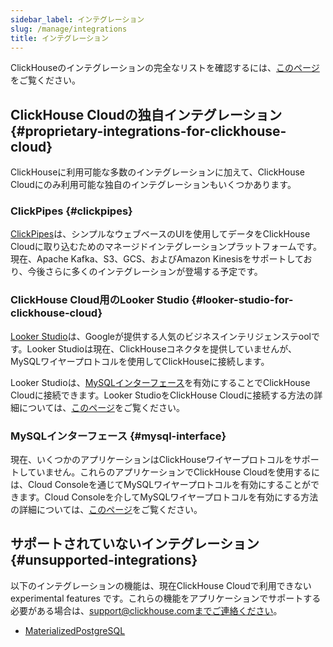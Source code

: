 ```yaml
---
sidebar_label: インテグレーション
slug: /manage/integrations
title: インテグレーション
---
```


ClickHouseのインテグレーションの完全なリストを確認するには、[このページ](/integrations)をご覧ください。

## ClickHouse Cloudの独自インテグレーション {#proprietary-integrations-for-clickhouse-cloud}

ClickHouseに利用可能な多数のインテグレーションに加えて、ClickHouse Cloudにのみ利用可能な独自のインテグレーションもいくつかあります。

### ClickPipes {#clickpipes}

[ClickPipes](/integrations/clickpipes)は、シンプルなウェブベースのUIを使用してデータをClickHouse Cloudに取り込むためのマネージドインテグレーションプラットフォームです。現在、Apache Kafka、S3、GCS、およびAmazon Kinesisをサポートしており、今後さらに多くのインテグレーションが登場する予定です。

### ClickHouse Cloud用のLooker Studio {#looker-studio-for-clickhouse-cloud}

[Looker Studio](https://lookerstudio.google.com/)は、Googleが提供する人気のビジネスインテリジェンステoolです。Looker Studioは現在、ClickHouseコネクタを提供していませんが、MySQLワイヤープロトコルを使用してClickHouseに接続します。

Looker Studioは、[MySQLインターフェース](/interfaces/mysql)を有効にすることでClickHouse Cloudに接続できます。Looker StudioをClickHouse Cloudに接続する方法の詳細については、[このページ](/interfaces/mysql#enabling-the-mysql-interface-on-clickhouse-cloud)をご覧ください。

### MySQLインターフェース {#mysql-interface}

現在、いくつかのアプリケーションはClickHouseワイヤープロトコルをサポートしていません。これらのアプリケーションでClickHouse Cloudを使用するには、Cloud Consoleを通じてMySQLワイヤープロトコルを有効にすることができます。Cloud Consoleを介してMySQLワイヤープロトコルを有効にする方法の詳細については、[このページ](/interfaces/mysql#enabling-the-mysql-interface-on-clickhouse-cloud)をご覧ください。

## サポートされていないインテグレーション {#unsupported-integrations}

以下のインテグレーションの機能は、現在ClickHouse Cloudで利用できない experimental features です。これらの機能をアプリケーションでサポートする必要がある場合は、support@clickhouse.comまでご連絡ください。

- [MaterializedPostgreSQL](/engines/table-engines/integrations/materialized-postgresql)
